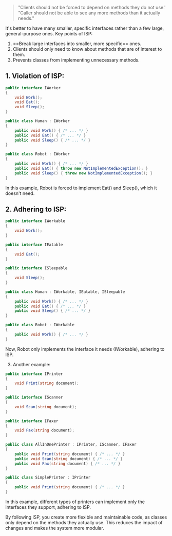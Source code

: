 >"Clients should not be forced to depend on methods they do not use.'
  "Caller should not be able to see any more methods than it actually needs."
 
It's better to have many smaller, specific interfaces rather than a few large, general-purpose ones.
Key points of ISP:
1. ==Break large interfaces into smaller, more specific== ones.
2. Clients should only need to know about methods that are of interest to them.
3. Prevents classes from implementing unnecessary methods.
## 1. Violation of ISP:
```csharp
public interface IWorker
{
    void Work();
    void Eat();
    void Sleep();
}

public class Human : IWorker
{
    public void Work() { /* ... */ }
    public void Eat() { /* ... */ }
    public void Sleep() { /* ... */ }
}

public class Robot : IWorker
{
    public void Work() { /* ... */ }
    public void Eat() { throw new NotImplementedException(); }
    public void Sleep() { throw new NotImplementedException(); }
}
```

In this example, Robot is forced to implement Eat() and Sleep(), which it doesn't need.

## 2. Adhering to ISP:
```csharp
public interface IWorkable
{
    void Work();
}

public interface IEatable
{
    void Eat();
}

public interface ISleepable
{
    void Sleep();
}

public class Human : IWorkable, IEatable, ISleepable
{
    public void Work() { /* ... */ }
    public void Eat() { /* ... */ }
    public void Sleep() { /* ... */ }
}

public class Robot : IWorkable
{
    public void Work() { /* ... */ }
}
```

Now, Robot only implements the interface it needs (IWorkable), adhering to ISP.

3. Another example:

```csharp
public interface IPrinter
{
    void Print(string document);
}

public interface IScanner
{
    void Scan(string document);
}

public interface IFaxer
{
    void Fax(string document);
}

public class AllInOnePrinter : IPrinter, IScanner, IFaxer
{
    public void Print(string document) { /* ... */ }
    public void Scan(string document) { /* ... */ }
    public void Fax(string document) { /* ... */ }
}

public class SimplePrinter : IPrinter
{
    public void Print(string document) { /* ... */ }
}
```

In this example, different types of printers can implement only the interfaces they support, adhering to ISP.

By following ISP, you create more flexible and maintainable code, as classes only depend on the methods they actually use. This reduces the impact of changes and makes the system more modular.

 
